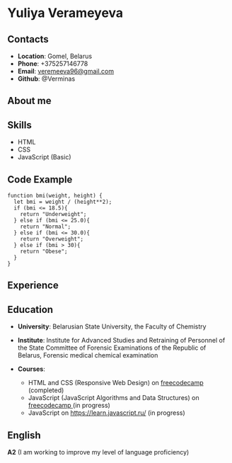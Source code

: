 # Yuliya Verameyeva

## Contacts

+ **Location**: Gomel, Belarus
+ **Phone**: +375257146778
+ **Email**: veremeeva96@gmail.com
+ **Github**: @Verminas

## About me



## Skills

+ HTML
+ CSS
+ JavaScript (Basic)

## Code Example

```
function bmi(weight, height) {
  let bmi = weight / (height**2);
  if (bmi <= 18.5){
    return "Underweight";
  } else if (bmi <= 25.0){
    return "Normal";
  } else if (bmi <= 30.0){
    return "Overweight";
  } else if (bmi > 30){
    return "Obese";
  }
}
```

## Experience

## Education
  
 + **University**: Belarusian State University, the Faculty of Chemistry  
 + **Institute**: Institute for Advanced Studies and Retraining of Personnel of the State Committee of Forensic Examinations of the Republic of Belarus, Forensic medical chemical examination  
 + **Courses**: 
    
     + HTML and CSS (Responsive Web Design) on [freecodecamp ](https://www.freecodecamp.org/learn) (completed)
     + JavaScript (JavaScript Algorithms and Data Structures) on [freecodecamp ](https://www.freecodecamp.org/learn) (in progress)
     + JavaScript on https://learn.javascript.ru/ (in progress)

## English

**A2** (I am working to improve my level of language proficiency)

